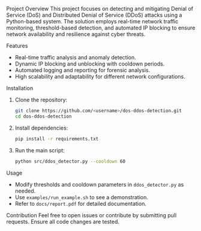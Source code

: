 Project Overview
This project focuses on detecting and mitigating Denial of Service (DoS) and Distributed Denial of Service (DDoS) attacks using a Python-based system. The solution employs real-time network traffic monitoring, threshold-based detection, and automated IP blocking to ensure network availability and resilience against cyber threats.

Features
- Real-time traffic analysis and anomaly detection.
- Dynamic IP blocking and unblocking with cooldown periods.
- Automated logging and reporting for forensic analysis.
- High scalability and adaptability for different network configurations.

Installation
1. Clone the repository:
   ```bash
   git clone https://github.com/<username>/dos-ddos-detection.git
   cd dos-ddos-detection
   ```
2. Install dependencies:
   ```bash
   pip install -r requirements.txt
   ```
3. Run the main script:
   ```bash
   python src/ddos_detector.py --cooldown 60
   ```

Usage
- Modify thresholds and cooldown parameters in `ddos_detector.py` as needed.
- Use `examples/run_example.sh` to see a demonstration.
- Refer to `docs/report.pdf` for detailed documentation.

Contribution
Feel free to open issues or contribute by submitting pull requests. Ensure all code changes are tested.
